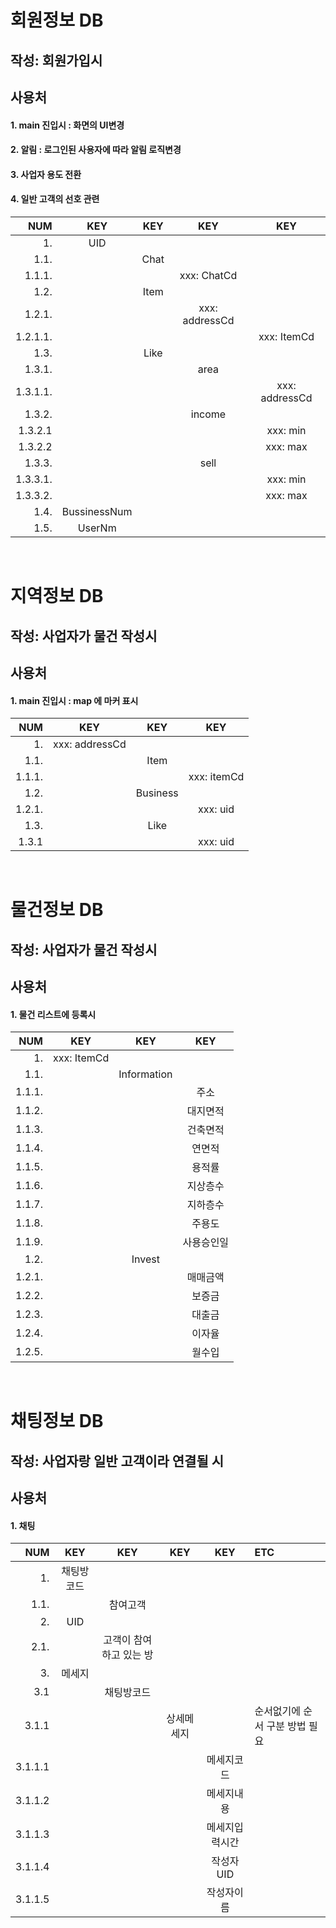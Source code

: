 # 회원정보 DB
## 작성: 회원가입시 
## 사용처
#### 1. main 진입시 : 화면의 UI변경
#### 2. 알림 : 로그인된 사용자에 따라 알림 로직변경
#### 3. 사업자 용도 전환 
#### 4. 일반 고객의 선호 관련

|NUM|KEY|KEY|KEY|KEY|
|---:|:---:|:---:|:---:|:---:|
|1.|UID|
|1.1.||Chat|
|1.1.1.|||xxx: ChatCd
|1.2.||Item|
|1.2.1.|||xxx: addressCd
|1.2.1.1.||||xxx: ItemCd
|1.3.||Like|
|1.3.1.|||area|
|1.3.1.1.||||xxx: addressCd
|1.3.2.|||income|
|1.3.2.1||||xxx: min
|1.3.2.2||||xxx: max
|1.3.3.|||sell|
|1.3.3.1.||||xxx: min
|1.3.3.2.||||xxx: max
|1.4.|BussinessNum|
|1.5.|UserNm|


<br>

# 지역정보 DB
## 작성: 사업자가 물건 작성시
## 사용처
#### 1. main 진입시 : map 에 마커 표시

|NUM|KEY|KEY|KEY|
|---:|:---:|:---:|:---:|
|1.|xxx: addressCd|
|1.1.||Item|
|1.1.1.|||xxx: itemCd
|1.2.||Business|
|1.2.1.|||xxx: uid
|1.3.||Like|
|1.3.1|||xxx: uid


<br>

# 물건정보 DB
## 작성: 사업자가 물건 작성시
## 사용처 
#### 1. 물건 리스트에 등록시

|NUM|KEY|KEY|KEY|
|---:|:---:|:---:|:---:|
|1.|xxx: ItemCd|
|1.1.||Information|
|1.1.1.|||주소|
|1.1.2.|||대지면적|
|1.1.3.|||건축면적|
|1.1.4.|||연면적|
|1.1.5.|||용적률|
|1.1.6.|||지상층수|
|1.1.7.|||지하층수|
|1.1.8.|||주용도|
|1.1.9.|||사용승인일|
|1.2.||Invest|
|1.2.1.|||매매금액|
|1.2.2.|||보증금|
|1.2.3.|||대출금|
|1.2.4.|||이자율|
|1.2.5.|||월수입|

<br>

# 채팅정보 DB
## 작성: 사업자랑 일반 고객이라 연결될 시
## 사용처
#### 1. 채팅

|NUM|KEY|KEY|KEY|KEY|ETC|
|---:|:---:|:---:|:---:|:---:|:---|
|1.|채팅방코드|
|1.1.||참여고객|
|2.|UID|
|2.1.||고객이 참여하고 있는 방|
|3.|메세지|
|3.1||채팅방코드|||
|3.1.1|||상세메세지||순서없기에 순서 구분 방법 필요
|3.1.1.1||||메세지코드|
|3.1.1.2||||메세지내용|
|3.1.1.3||||메세지입력시간|
|3.1.1.4||||작성자UID|
|3.1.1.5||||작성자이름|
